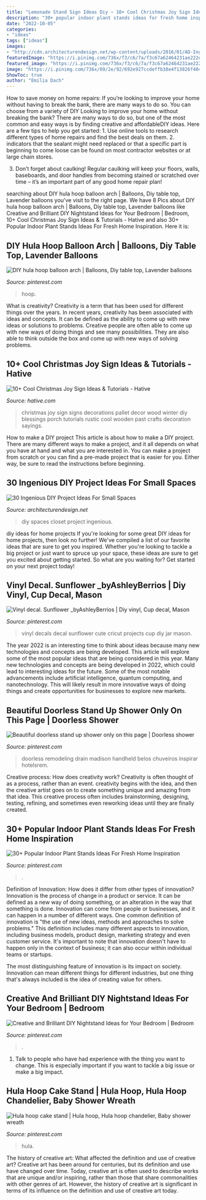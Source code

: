 ```yaml
---
title: "Lemonade Stand Sign Ideas Diy ~ 10+ Cool Christmas Joy Sign Ideas &amp; Tutorials"
description: "30+ popular indoor plant stands ideas for fresh home inspiration"
date: "2022-10-05"
categories:
- "ideas"
tags: ["ideas"]
images:
- "http://cdn.architecturendesign.net/wp-content/uploads/2016/01/AD-Ingenious-DIY-Project-Ideas-For-Small-Spaces-30.jpg"
featuredImage: "https://i.pinimg.com/736x/f3/c6/7a/f3c67a62464231ae222e0a7ae7e20e29.jpg"
featured_image: "https://i.pinimg.com/736x/f3/c6/7a/f3c67a62464231ae222e0a7ae7e20e29.jpg"
image: "https://i.pinimg.com/736x/69/2e/92/692e927ccdeffb38e4f13826f404ffcd.jpg"
ShowToc: true
author: "Emilia Dach"
---
```



How to save money on home repairs: If you’re looking to improve your home without having to break the bank, there are many ways to do so. You can choose from a variety of DIY
Looking to improve your home without breaking the bank? There are many ways to do so, but one of the most common and easy ways is by finding creative and affordableDIY ideas. Here are a few tips to help you get started: 1. Use online tools to research different types of home repairs and find the best deals on them.
2. indicators that the sealant might need replaced or that a specific part is beginning to come loose can be found on most contractor websites or at large chain stores.

3. Don’t forget about caulking! Regular caulking will keep your floors, walls, baseboards, and door handles from becoming stained or scratched over time – it’s an important part of any good home repair plan! 
	

		
searching about DIY hula hoop balloon arch | Balloons, Diy table top, Lavender balloons you've visit to the right page. We have 8 Pics about DIY hula hoop balloon arch | Balloons, Diy table top, Lavender balloons like Creative and Brilliant DIY Nightstand Ideas for Your Bedroom | Bedroom, 10+ Cool Christmas Joy Sign Ideas &amp; Tutorials - Hative and also 30+ Popular Indoor Plant Stands Ideas For Fresh Home Inspiration. Here it is:
		
    
## DIY Hula Hoop Balloon Arch | Balloons, Diy Table Top, Lavender Balloons

<img loading=lazy src="https://i.pinimg.com/736x/9c/35/b1/9c35b145a1c4c7dc109860d3f8a2fecb.jpg" onerror="this.onerror=null;this.src='https://tse4.mm.bing.net/th?id=OIP.aNgqbD0o_qMkrht0rfBwDwHaKL&amp;pid=15.1';" alt="DIY hula hoop balloon arch | Balloons, Diy table top, Lavender balloons">

_Source: pinterest.com_

>hoop. 

	

What is creativity?
Creativity is a term that has been used for different things over the years. In recent years, creativity has been associated with ideas and concepts. It can be defined as the ability to come up with new ideas or solutions to problems. Creative people are often able to come up with new ways of doing things and see many possibilities. They are also able to think outside the box and come up with new ways of solving problems.

    
## 10+ Cool Christmas Joy Sign Ideas &amp; Tutorials - Hative

<img loading=lazy src="https://hative.com/wp-content/uploads/2014/09/christmas-joy-sign/10-christmas-joy-sign-ideas-and-tutorials.jpg" onerror="this.onerror=null;this.src='https://tse4.mm.bing.net/th?id=OIP.l2F_ERFExURqzRMtj-SSXQHaJ4&amp;pid=15.1';" alt="10+ Cool Christmas Joy Sign Ideas &amp; Tutorials - Hative">

_Source: hative.com_

>christmas joy sign signs decorations pallet decor wood winter diy blessings porch tutorials rustic cool wooden past crafts decoration sayings. 

	

How to make a DIY project
This article is about how to make a DIY project. There are many different ways to make a project, and it all depends on what you have at hand and what you are interested in. You can make a project from scratch or you can find a pre-made project that is easier for you. Either way, be sure to read the instructions before beginning.

    
## 30 Ingenious DIY Project Ideas For Small Spaces

<img loading=lazy src="http://cdn.architecturendesign.net/wp-content/uploads/2016/01/AD-Ingenious-DIY-Project-Ideas-For-Small-Spaces-30.jpg" onerror="this.onerror=null;this.src='https://tse1.mm.bing.net/th?id=OIP.tQ7puYful74iveYi7ckWmwHaLH&amp;pid=15.1';" alt="30 Ingenious DIY Project Ideas For Small Spaces">

_Source: architecturendesign.net_

>diy spaces closet project ingenious. 

	

diy ideas for home projects
If you're looking for some great DIY ideas for home projects, then look no further! We've compiled a list of our favorite ideas that are sure to get you inspired.
Whether you're looking to tackle a big project or just want to spruce up your space, these ideas are sure to get you excited about getting started. So what are you waiting for? Get started on your next project today!

    
## Vinyl Decal. Sunflower _byAshleyBerrios | Diy Vinyl, Cup Decal, Mason

<img loading=lazy src="https://i.pinimg.com/736x/a8/4c/f7/a84cf7f2a895e4db11d922cf755fcdf0--woodburning-cricut-explore.jpg" onerror="this.onerror=null;this.src='https://tse1.mm.bing.net/th?id=OIP.iKzICQOz5o0hFmfe4b_3tAHaJ3&amp;pid=15.1';" alt="Vinyl decal. Sunflower _byAshleyBerrios | Diy vinyl, Cup decal, Mason">

_Source: pinterest.com_

>vinyl decals decal sunflower cute cricut projects cup diy jar mason. 

	

The year 2022 is an interesting time to think about ideas because many new technologies and concepts are being developed. This article will explore some of the most popular ideas that are being considered in this year.
Many new technologies and concepts are being developed in 2022, which could lead to interesting ideas for the future. Some of the most notable advancements include artificial intelligence, quantum computing, and nanotechnology. This will likely result in more innovative ways of doing things and create opportunities for businesses to explore new markets.

    
## Beautiful Doorless Stand Up Shower Only On This Page | Doorless Shower

<img loading=lazy src="https://i.pinimg.com/736x/d5/d3/11/d5d311e535595e80cce50609de3b920e.jpg" onerror="this.onerror=null;this.src='https://tse3.mm.bing.net/th?id=OIP.Dfb3JVth9kphOA5OwB_6owHaLH&amp;pid=15.1';" alt="Beautiful doorless stand up shower only on this page | Doorless shower">

_Source: pinterest.com_

>doorless remodeling drain madison handheld belos chuveiros inspirar hotelsrem. 

	

Creative process: How does creativity work?
Creativity is often thought of as a process, rather than an event. creativity begins with the idea, and then the creative artist goes on to create something unique and amazing from that idea. This creative process often includes brainstorming, designing, testing, refining, and sometimes even reworking ideas until they are finally created.

    
## 30+ Popular Indoor Plant Stands Ideas For Fresh Home Inspiration

<img loading=lazy src="https://i.pinimg.com/736x/b5/be/6d/b5be6d113ce5a0c5bccf10cd75b4839f.jpg" onerror="this.onerror=null;this.src='https://tse2.mm.bing.net/th?id=OIP.WKdpvE-Qr9bZD3kt7vWj5gHaLG&amp;pid=15.1';" alt="30+ Popular Indoor Plant Stands Ideas For Fresh Home Inspiration">

_Source: pinterest.com_

>. 

	

Definition of Innovation: How does it differ from other types of innovation?
Innovation is the process of change in a product or service. It can be defined as a new way of doing something, or an alteration in the way that something is done. Innovation can come from people or businesses, and it can happen in a number of different ways. 
One common definition of innovation is "the use of new ideas, methods and approaches to solve problems." This definition includes many different aspects to innovation, including business models, product design, marketing strategy and even customer service. It's important to note that innovation doesn't have to happen only in the context of business; it can also occur within individual teams or startups. 

The most distinguishing feature of innovation is its impact on society. Innovation can mean different things for different industries, but one thing that's always included is the idea of creating value for others.

    
## Creative And Brilliant DIY Nightstand Ideas For Your Bedroom | Bedroom

<img loading=lazy src="https://i.pinimg.com/736x/69/2e/92/692e927ccdeffb38e4f13826f404ffcd.jpg" onerror="this.onerror=null;this.src='https://tse2.mm.bing.net/th?id=OIP.Dg4yelLAYhRKmdQ0sRRLgQHaKv&amp;pid=15.1';" alt="Creative and Brilliant DIY Nightstand Ideas for Your Bedroom | Bedroom">

_Source: pinterest.com_

>. 

	

1. Talk to people who have had experience with the thing you want to change. This is especially important if you want to tackle a big issue or make a big impact.

    
## Hula Hoop Cake Stand | Hula Hoop, Hula Hoop Chandelier, Baby Shower Wreath

<img loading=lazy src="https://i.pinimg.com/736x/f3/c6/7a/f3c67a62464231ae222e0a7ae7e20e29.jpg" onerror="this.onerror=null;this.src='https://tse3.mm.bing.net/th?id=OIP.psOInRZLsJJdyvP7yJzjvgHaPp&amp;pid=15.1';" alt="Hula hoop cake stand | Hula hoop, Hula hoop chandelier, Baby shower wreath">

_Source: pinterest.com_

>hula. 

	

The history of creative art: What affected the definition and use of creative art?
Creative art has been around for centuries, but its definition and use have changed over time. Today, creative art is often used to describe works that are unique and/or inspiring, rather than those that share commonalities with other genres of art. However, the history of creative art is significant in terms of its influence on the definition and use of creative art today.

